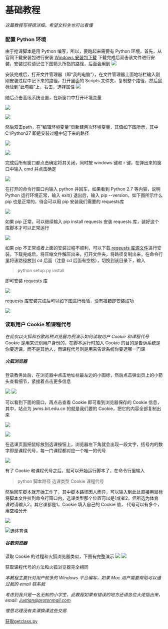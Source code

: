 # 基础教程
*这篇教程写得很详细，希望文科生也可以看懂*

### 配置 Python 环境
<div align="lefg">

由于抢课脚本是用 Python 编写，所以，要跑起来需要有 Python 环境，首先，从官网下载安装包进行安装
[Windows 安装包下载](httpshttps://raw.githubusercontent.com/JustianPupil/BIT-something/master/pic//www.python.orhttps://raw.githubusercontent.com/JustianPupil/BIT-something/master/pic/fthttps://raw.githubusercontent.com/JustianPupil/BIT-something/master/pic/pythohttps://raw.githubusercontent.com/JustianPupil/BIT-something/master/pic/2.7.1https://raw.githubusercontent.com/JustianPupil/BIT-something/master/pic/python-2.7.14.msi)
下载完成后双击该文件进行安装，安装过程请记住下图箭头所指的路径，后面会用到
![](https://raw.githubusercontent.com/JustianPupil/BIT-something/master/pic/1.png)

安装完成后，打开文件管理器（即“我的电脑”），在文件管理器上面地址栏输入刚刚安装过程中记下来的路径，打开里面的 Scripts 文件夹，复制整个路径，然后鼠标放到“此电脑”上，右击，选择属性
![](https://raw.githubusercontent.com/JustianPupil/BIT-something/master/pic/15.png)



随后点击高级系统设置，在新窗口中打开环境变量



![](https://raw.githubusercontent.com/JustianPupil/BIT-something/master/pic/2.png)

![](https://raw.githubusercontent.com/JustianPupil/BIT-something/master/pic/3.png)

然后双击path，在”编辑环境变量“页新建两次环境变量，其值如下图所示，其中 C:\Python27 即是安装过程中记下来的路径

![](https://raw.githubusercontent.com/JustianPupil/BIT-something/master/pic/5.png)

![](https://raw.githubusercontent.com/JustianPupil/BIT-something/master/pic/4.png)



完成后所有窗口都点击确定将其关闭，同时按 windows 键和 r 键，在弹出来的窗口中输入 cmd 并点击确定



![](https://raw.githubusercontent.com/JustianPupil/BIT-something/master/pic/6.png)

在打开的命令行窗口内输入 python 并回车，如果看到 Python 2.7 等内容，说明 Python 运行环境正常，输入 exit() 退出后，输入 pip --version，如下图所示什么 pip 也是正常的，待会可以用 pip 安装我们需要的 requests库

![](https://raw.githubusercontent.com/JustianPupil/BIT-something/master/pic/7.png)

如果 pip 正常，可以继续输入 pip install requests 安装 requests 库，装好这个库脚本才可以正常运行

![](https://raw.githubusercontent.com/JustianPupil/BIT-something/master/pic/8.png)

如果 pip 不正常或者上面的安装过程不顺利，可以下载[ reqeusts 库源文件](httpshttps://raw.githubusercontent.com/JustianPupil/BIT-something/master/pic//pypi.python.orhttps://raw.githubusercontent.com/JustianPupil/BIT-something/master/pic/packagehttps://raw.githubusercontent.com/JustianPupil/BIT-something/master/pic/bhttps://raw.githubusercontent.com/JustianPupil/BIT-something/master/pic/ehttps://raw.githubusercontent.com/JustianPupil/BIT-something/master/pic/eab4fc3752e3d240468a8c0b284607899d2fbfb236a56b7377a329aa8d0https://raw.githubusercontent.com/JustianPupil/BIT-something/master/pic/requests-2.18.4.tar.gz#md5=081412b2ef79bdc48229891af13f4d82)进行安装。下载完成后，将压缩文件解压出来，打开文件夹，将路径复制出来，在命令行里将该路径放到 cd 后面（注意 cd 后面有空格），切换到该目录下，输入

> python setup.py install 

即可安装 requests 库

![](https://raw.githubusercontent.com/JustianPupil/BIT-something/master/pic/14.png)

requests 库安装完成后可以如下图进行检验，没有报错即安装成功

![](https://raw.githubusercontent.com/JustianPupil/BIT-something/master/pic/9.png)



### 读取用户 Cookie 和课程代号
*在此仅以火狐和谷歌两种浏览器为例演示如何读取用户 Cookie 和课程代号*
Cookie 是用来识别用户身份的，在脚本运行时加入 Cookie 的目的是告诉系统是你要选课，而不是其他人，而课程代号则是用来告诉系统你要选哪一门课
##### 火狐浏览器
登录教务处后，在浏览器中点击地址栏最左边的小图标，然后点击弹出页上的小箭头查看细节，紧接着点击更多信息

![](https://raw.githubusercontent.com/JustianPupil/BIT-something/master/pic/cookie3.png)
![](https://raw.githubusercontent.com/JustianPupil/BIT-something/master/pic/cookie4.png)

可以看到下面的窗口，再点击查看 Cookie 即可看到浏览器保存的 Cookie 信息，其中，站点为 jwms.bit.edu.cn 的就是我们要的 Cookie，把它的内容全部复制出来

![](https://raw.githubusercontent.com/JustianPupil/BIT-something/master/pic/10.png)

![](https://raw.githubusercontent.com/JustianPupil/BIT-something/master/pic/11.png)

在选课页面把鼠标放到选课按钮上，浏览器左下角就会出现一段文字，括号内的数字即是课程代号，每一门课程都对应一个唯一的代号



![](https://raw.githubusercontent.com/JustianPupil/BIT-something/master/pic/id.png)

有了 Cookie 和课程代号之后，就可以开始运行脚本了，在命令行里输入

> python 脚本路径 选课类型 Cookie 课程代号 

然后回车脚本就开始工作了，其中脚本路径因人而异，可以输入到此处直接用鼠标将脚本文件拉到命令行窗口内，选课类型那个位置可以是1或者2，但所选为体育课时请输入2，其它课都是1，Cookie 填入自己的 Cookie 值， 代号可以有多个，用空格分开

![](https://raw.githubusercontent.com/JustianPupil/BIT-something/master/pic/12.png)

![选体育课](https://raw.githubusercontent.com/JustianPupil/BIT-something/master/pic/13.png)

##### 谷歌浏览器
读取 Cookie 的过程和火狐浏览器类似，下图有完整演示
![](https://raw.githubusercontent.com/JustianPupil/BIT-something/master/pic/cookie1.png)
![](https://raw.githubusercontent.com/JustianPupil/BIT-something/master/pic/cookie2.png)

获取课程代号的方法和火狐浏览器完全相同

</div>

*本教程主要针对用户较多的 Windows 平台编写，如果 Mac 用户需要帮助可以通过我的 email 联系我*

*考虑到我只是一名无知的小学生，此教程如果有错误的地方还请各位大佬指出来， email: Justian@protonmail.com*

*惟愿北理没有卖课换课这些交易*

[获取getclass.py](https://raw.githubusercontent.com/JustianPupil/BIT-something/master/getclass.py)
